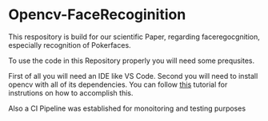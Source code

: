 # Opencv-FaceRecoginition
This respository is build for our scientific Paper, regarding faceregocgnition, especially recognition of Pokerfaces.

To use the code in this Repository properly you will need some prequsites.

First of all you will need an IDE like VS Code.
Second you will need to install opencv with all of its dependencies.
You can follow [this](https://www.pyimagesearch.com/2018/05/28/ubuntu-18-04-how-to-install-opencv/) tutorial for instrutions on how to accomplish this.

Also a CI Pipeline was established for monoitoring and testing purposes
